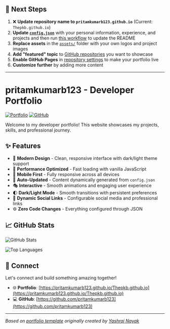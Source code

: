 ## 🚀 Next Steps

1. ❌ **Update repository name to `pritamkumarb123.github.io`** (Current: `Thepkb.github.io`)
2. **Update [`config.json`](https://github.com/pritamkumarb123/Thepkb.github.io/blob/main/config.json)** with your personal information, experience, and projects and then run [this workflow](https://github.com/pritamkumarb123/Thepkb.github.io/actions/workflows/update-readme.yml) to update the README
3. **Replace assets** in the [`assets/`](https://github.com/pritamkumarb123/Thepkb.github.io/tree/main/assets/) folder with your own logos and project images
4. **Add "featured" topic** to [GitHub repositories](https://github.com/pritamkumarb123?tab=repositories) you want to showcase
5. **Enable GitHub Pages** in [repository settings](https://github.com/pritamkumarb123/Thepkb.github.io/settings/pages) to make your portfolio live
6. **Customize further** by adding more content

---

# pritamkumarb123 - Developer Portfolio

<div align="left">
  
[![Portfolio](https://img.shields.io/badge/🌐_Visit_Portfolio-Live-brightgreen?style=for-the-badge)](https://pritamkumarb123.github.io/Thepkb.github.io)
[![GitHub](https://img.shields.io/badge/GitHub-Profile-181717?style=for-the-badge&logo=github)](https://github.com/pritamkumarb123)

</div>

Welcome to my developer portfolio! This website showcases my projects, skills, and professional journey.

## ✨ Features

- 🎨 **Modern Design** - Clean, responsive interface with dark/light theme support
- 🚀 **Performance Optimized** - Fast loading with vanilla JavaScript
- 📱 **Mobile First** - Fully responsive across all devices
- 🔄 **Auto-Updated** - Content dynamically generated from `config.json`
- 🎭 **Interactive** - Smooth animations and engaging user experience
- 🌓 **Dark/Light Mode** - Smooth transitions with persistent preferences
- 🔗 **Dynamic Social Links** - Configurable social media and professional links
- ⚙️ **Zero Code Changes** - Everything configured through JSON

## 📈 GitHub Stats

<div align="left">

![GitHub Stats](https://github-readme-stats.vercel.app/api?username=pritamkumarb123&theme=dark&hide_border=true&include_all_commits=true&count_private=true)

![Top Languages](https://github-readme-stats.vercel.app/api/top-langs/?username=pritamkumarb123&theme=dark&hide_border=true&include_all_commits=true&count_private=true&layout=compact)

</div>

## 🤝 Connect

Let's connect and build something amazing together!

- 🌐 **Portfolio**: [https://pritamkumarb123.github.io/Thepkb.github.io](https://pritamkumarb123.github.io/Thepkb.github.io)
- 💻 **GitHub**: [https://github.com/pritamkumarb123](https://github.com/pritamkumarb123)

---

*Based on [portfolio template](https://github.com/yashrajnayak/developer-portfolio) originally created by [Yashraj Nayak](https://github.com/yashrajnayak)*